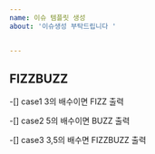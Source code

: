 ```yaml
---
name: 이슈 템플릿 생성
about: '이슈생성 부탁드립니다 '


---
```


## FIZZBUZZ 
-[] case1 3의 배수이면 FIZZ 출력

 
-[] case2 5의 배수이면 BUZZ 출력

 
-[] case3 3,5의 배수면 FIZZBUZZ 출력
